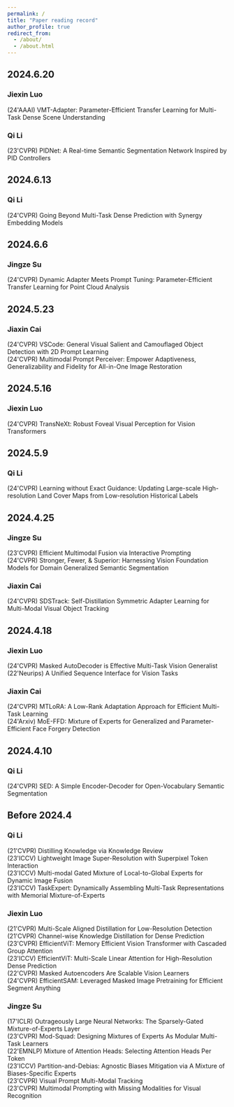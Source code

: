 ```yaml
---
permalink: /
title: "Paper reading record"
author_profile: true
redirect_from: 
  - /about/
  - /about.html
---
```

## 2024.6.20
### Jiexin Luo
(24'AAAI) VMT-Adapter: Parameter-Efficient Transfer Learning for Multi-Task Dense Scene Understanding
### Qi Li
(23'CVPR) PIDNet: A Real-time Semantic Segmentation Network Inspired by PID Controllers
## 2024.6.13
### Qi Li
(24'CVPR) Going Beyond Multi-Task Dense Prediction with Synergy Embedding Models
## 2024.6.6
### Jingze Su
(24'CVPR) Dynamic Adapter Meets Prompt Tuning: Parameter-Efficient Transfer Learning for Point Cloud Analysis
## 2024.5.23
### Jiaxin Cai
(24'CVPR) VSCode: General Visual Salient and Camouflaged Object Detection with 2D Prompt Learning  
(24'CVPR) Multimodal Prompt Perceiver: Empower Adaptiveness, Generalizability and Fidelity for All-in-One Image Restoration
## 2024.5.16
### Jiexin Luo
(24'CVPR) TransNeXt: Robust Foveal Visual Perception for Vision Transformers
## 2024.5.9
### Qi Li
(24'CVPR) Learning without Exact Guidance: Updating Large-scale High-resolution Land Cover Maps from Low-resolution Historical Labels
## 2024.4.25
### Jingze Su
(23'CVPR) Efficient Multimodal Fusion via Interactive Prompting  
(24'CVPR) Stronger, Fewer, & Superior: Harnessing Vision Foundation Models for Domain Generalized Semantic Segmentation  
### Jiaxin Cai
(24'CVPR) SDSTrack: Self-Distillation Symmetric Adapter Learning for Multi-Modal Visual Object Tracking
## 2024.4.18 
### Jiexin Luo
(24'CVPR) Masked AutoDecoder is Effective Multi-Task Vision Generalist  
(22'Neurips) A Unified Sequence Interface for Vision Tasks
### Jiaxin Cai
(24'CVPR) MTLoRA: A Low-Rank Adaptation Approach for Efficient Multi-Task Learning  
(24'Arxiv) MoE-FFD: Mixture of Experts for Generalized and Parameter-Efficient Face Forgery Detection  
## 2024.4.10 
### Qi Li
(24'CVPR) SED: A Simple Encoder-Decoder for Open-Vocabulary Semantic Segmentation
## Before 2024.4
### Qi Li
(21'CVPR) Distilling Knowledge via Knowledge Review  
(23'ICCV) Lightweight Image Super-Resolution with Superpixel Token Interaction  
(23'ICCV) Multi-modal Gated Mixture of Local-to-Global Experts for Dynamic Image Fusion   
(23'ICCV) TaskExpert: Dynamically Assembling Multi-Task Representations with Memorial Mixture-of-Experts
### Jiexin Luo
(21'CVPR) Multi-Scale Aligned Distillation for Low-Resolution Detection  
(21'CVPR) Channel-wise Knowledge Distillation for Dense Prediction  
(23'CVPR) EfficientViT: Memory Efficient Vision Transformer with Cascaded Group Attention  
(23'ICCV) EfficientViT: Multi-Scale Linear Attention for High-Resolution Dense Prediction  
(22'CVPR) Masked Autoencoders Are Scalable Vision Learners  
(24'CVPR) EfficientSAM: Leveraged Masked Image Pretraining for Efficient Segment  Anything  
### Jingze Su
(17'ICLR) Outrageously Large Neural Networks: The Sparsely-Gated Mixture-of-Experts Layer   
(23'CVPR) Mod-Squad: Designing Mixtures of Experts As Modular Multi-Task Learners  
(22'EMNLP) Mixture of Attention Heads: Selecting Attention Heads Per Token  
(23'ICCV) Partition-and-Debias: Agnostic Biases Mitigation via A Mixture of Biases-Specific Experts  
(23'CVPR) Visual Prompt Multi-Modal Tracking   
(23'CVPR) Multimodal Prompting with Missing Modalities for Visual Recognition  
